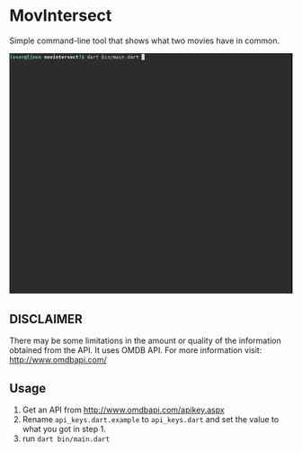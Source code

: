 # MovIntersect
Simple command-line tool that shows what two movies have in common.

![](assets/movintersect-demo.gif)

## DISCLAIMER
There may be some limitations in the amount or quality of the information obtained from the API.
It uses OMDB API. For more information visit: http://www.omdbapi.com/

## Usage
1. Get an API from http://www.omdbapi.com/apikey.aspx
2. Rename `api_keys.dart.example` to `api_keys.dart` and set the value to what you got in step 1.
3. run `dart bin/main.dart`